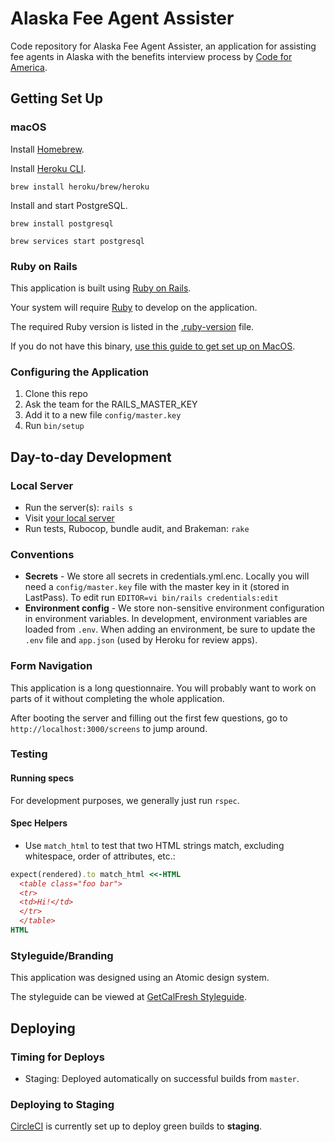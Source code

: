 # Alaska Fee Agent Assister

Code repository for Alaska Fee Agent Assister, an application for assisting fee agents in Alaska with the benefits 
interview process by [Code for America](https://www.codeforamerica.org).

## Getting Set Up

### macOS

Install [Homebrew].

Install [Heroku CLI].

`brew install heroku/brew/heroku`

Install and start PostgreSQL.

`brew install postgresql`

`brew services start postgresql`

[Homebrew]: https://brew.sh/
[Heroku CLI]: https://devcenter.heroku.com/articles/heroku-cli

### Ruby on Rails

This application is built using [Ruby on Rails].

Your system will require [Ruby] to develop on the application.

The required Ruby version is listed in the [.ruby-version](.ruby-version) file.

If you do not have this binary, [use this guide to get set up on MacOS].

[Ruby on Rails]: http://rubyonrails.org
[Ruby]: https://www.ruby-lang.org/en/
[use this guide to get set up on MacOS]: http://installfest.railsbridge.org/installfest/macintosh

### Configuring the Application

1. Clone this repo
2. Ask the team for the RAILS_MASTER_KEY
3. Add it to a new file `config/master.key`
4. Run `bin/setup`

## Day-to-day Development

### Local Server

* Run the server(s): `rails s`
* Visit [your local server](http://localhost:3000)
* Run tests, Rubocop, bundle audit, and Brakeman: `rake`

### Conventions

* **Secrets** - We store all secrets in credentials.yml.enc. Locally you will need a `config/master.key` file with the master key in it (stored in LastPass). To edit run `EDITOR=vi bin/rails credentials:edit`
* **Environment config** - We store non-sensitive environment configuration in environment variables. In development, environment variables are loaded from `.env`. When adding an environment, be sure to update the `.env` file and `app.json` (used by Heroku for review apps).

### Form Navigation

This application is a long questionnaire. You will probably want to work on parts of 
it without completing the whole application.

After booting the server and filling out the first few questions,
go to `http://localhost:3000/screens` to jump around.

### Testing

#### Running specs

For development purposes, we generally just run `rspec`.

#### Spec Helpers

* Use `match_html` to test that two HTML strings match, excluding whitespace, order of attributes, etc.:

```ruby
expect(rendered).to match_html <<-HTML
  <table class="foo bar">
  <tr>
  <td>Hi!</td>
  </tr>
  </table>
HTML
```


### Styleguide/Branding
This application was designed using an Atomic design system.

The styleguide can be viewed at [GetCalFresh Styleguide](http://localhost:3000/cfa/styleguide).

## Deploying

### Timing for Deploys

* Staging: Deployed automatically on successful builds from `master`.

### Deploying to Staging

[CircleCI](https://circleci.com/gh/codeforamerica/alaska-fee-agent-assister) is currently set up to deploy green builds to **staging**.
